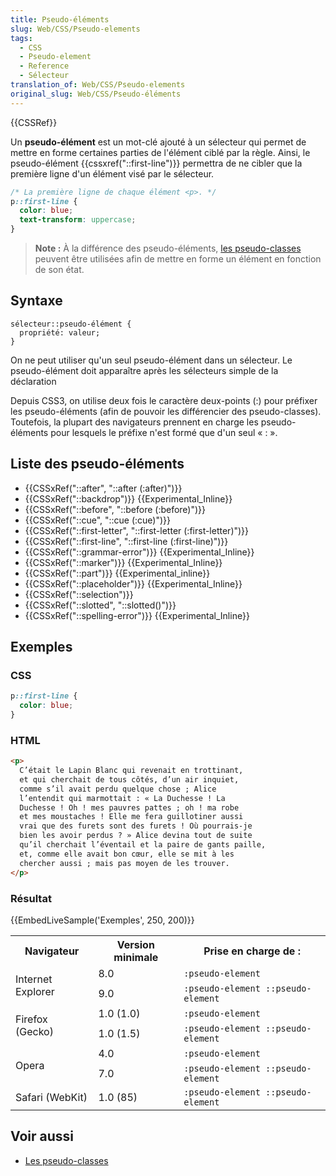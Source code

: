 ```yaml
---
title: Pseudo-éléments
slug: Web/CSS/Pseudo-elements
tags:
  - CSS
  - Pseudo-element
  - Reference
  - Sélecteur
translation_of: Web/CSS/Pseudo-elements
original_slug: Web/CSS/Pseudo-éléments
---
```

{{CSSRef}}

Un **pseudo-élément** est un mot-clé ajouté à un sélecteur qui permet de mettre en forme certaines parties de l'élément ciblé par la règle. Ainsi, le pseudo-élément {{cssxref("::first-line")}} permettra de ne cibler que la première ligne d'un élément visé par le sélecteur.

```css
/* La première ligne de chaque élément <p>. */
p::first-line {
  color: blue;
  text-transform: uppercase;
}
```

> **Note :** À la différence des pseudo-éléments, [les pseudo-classes](/fr/docs/Web/CSS/Pseudo-classes) peuvent être utilisées afin de mettre en forme un élément en fonction de son état.

## Syntaxe

```
sélecteur::pseudo-élément {
  propriété: valeur;
}
```

On ne peut utiliser qu'un seul pseudo-élément dans un sélecteur. Le pseudo-élément doit apparaître après les sélecteurs simple de la déclaration

Depuis CSS3, on utilise deux fois le caractère deux-points (:) pour préfixer les pseudo-éléments (afin de pouvoir les différencier des pseudo-classes). Toutefois, la plupart des navigateurs prennent en charge les pseudo-éléments pour lesquels le préfixe n'est formé que d'un seul « : ».

## Liste des pseudo-éléments

- {{CSSxRef("::after", "::after (:after)")}}
- {{CSSxRef("::backdrop")}} {{Experimental_Inline}}
- {{CSSxRef("::before", "::before (:before)")}}
- {{CSSxRef("::cue", "::cue (:cue)")}}
- {{CSSxRef("::first-letter", "::first-letter (:first-letter)")}}
- {{CSSxRef("::first-line", "::first-line (:first-line)")}}
- {{CSSxRef("::grammar-error")}} {{Experimental_Inline}}
- {{CSSxRef("::marker")}} {{Experimental_Inline}}
- {{CSSxRef("::part")}} {{Experimental_inline}}
- {{CSSxRef("::placeholder")}} {{Experimental_Inline}}
- {{CSSxRef("::selection")}}
- {{CSSxRef("::slotted", "::slotted()")}}
- {{CSSxRef("::spelling-error")}} {{Experimental_Inline}}

## Exemples

### CSS

```css
p::first-line {
  color: blue;
}
```

### HTML

```html
<p>
  C’était le Lapin Blanc qui revenait en trottinant,
  et qui cherchait de tous côtés, d’un air inquiet,
  comme s’il avait perdu quelque chose ; Alice
  l’entendit qui marmottait : « La Duchesse ! La
  Duchesse ! Oh ! mes pauvres pattes ; oh ! ma robe
  et mes moustaches ! Elle me fera guillotiner aussi
  vrai que des furets sont des furets ! Où pourrais-je
  bien les avoir perdus ? » Alice devina tout de suite
  qu’il cherchait l’éventail et la paire de gants paille,
  et, comme elle avait bon cœur, elle se mit à les
  chercher aussi ; mais pas moyen de les trouver.
</p>
```

### Résultat

{{EmbedLiveSample('Exemples', 250, 200)}}

<table class="standard-table">
  <tbody>
    <tr>
      <th>Navigateur</th>
      <th>Version minimale</th>
      <th>Prise en charge de :</th>
    </tr>
    <tr>
      <td rowspan="2">Internet Explorer</td>
      <td>8.0</td>
      <td><code>:pseudo-element</code></td>
    </tr>
    <tr>
      <td>9.0</td>
      <td><code>:pseudo-element ::pseudo-element</code></td>
    </tr>
    <tr>
      <td rowspan="2">Firefox (Gecko)</td>
      <td>1.0 (1.0)</td>
      <td><code>:pseudo-element</code></td>
    </tr>
    <tr>
      <td>1.0 (1.5)</td>
      <td><code>:pseudo-element ::pseudo-element</code></td>
    </tr>
    <tr>
      <td rowspan="2">Opera</td>
      <td>4.0</td>
      <td><code>:pseudo-element</code></td>
    </tr>
    <tr>
      <td>7.0</td>
      <td><code>:pseudo-element ::pseudo-element</code></td>
    </tr>
    <tr>
      <td>Safari (WebKit)</td>
      <td>1.0 (85)</td>
      <td><code>:pseudo-element ::pseudo-element</code></td>
    </tr>
  </tbody>
</table>

## Voir aussi

- [Les pseudo-classes](/fr/docs/Web/CSS/Pseudo-classes)
